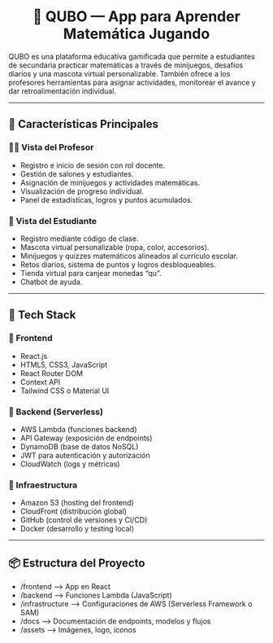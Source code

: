 <h1 align="center">🧠 QUBO — App para Aprender Matemática Jugando</h1>

QUBO es una plataforma educativa gamificada que permite a estudiantes de secundaria practicar matemáticas a través de minijuegos, desafíos diarios y una mascota virtual personalizable. También ofrece a los profesores herramientas para asignar actividades, monitorear el avance y dar retroalimentación individual.

---

## 🚀 Características Principales

### 👨‍🏫 Vista del Profesor
- Registro e inicio de sesión con rol docente.
- Gestión de salones y estudiantes.
- Asignación de minijuegos y actividades matemáticas.
- Visualización de progreso individual.
- Panel de estadísticas, logros y puntos acumulados.

### 👦 Vista del Estudiante
- Registro mediante código de clase.
- Mascota virtual personalizable (ropa, color, accesorios).
- Minijuegos y quizzes matemáticos alineados al currículo escolar.
- Retos diarios, sistema de puntos y logros desbloqueables.
- Tienda virtual para canjear monedas “qu”.
- Chatbot de ayuda.

---

## 🧱 Tech Stack

### 🔹 Frontend
- React.js
- HTML5, CSS3, JavaScript
- React Router DOM
- Context API
- Tailwind CSS o Material UI

### 🔹 Backend (Serverless)
- AWS Lambda (funciones backend)
- API Gateway (exposición de endpoints)
- DynamoDB (base de datos NoSQL)
- JWT para autenticación y autorización
- CloudWatch (logs y métricas)

### 🔹 Infraestructura
- Amazon S3 (hosting del frontend)
- CloudFront (distribución global)
- GitHub (control de versiones y CI/CD)
- Docker (desarrollo y testing local)

---

## 📦 Estructura del Proyecto
- /frontend --> App en React
- /backend --> Funciones Lambda (JavaScript)
- /infrastructure --> Configuraciones de AWS (Serverless Framework o SAM)
- /docs --> Documentación de endpoints, modelos y flujos
- /assets --> Imágenes, logo, íconos
